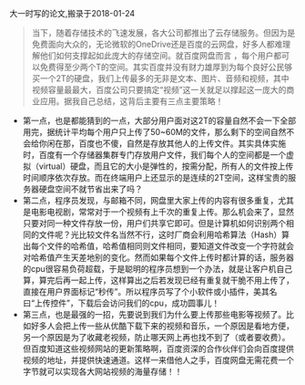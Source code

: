 大一时写的论文,搬录于2018-01-24
>当下，随着存储技术的飞速发展，各大公司都推出了云存储服务。但因为是免费面向大众的，无论微软的OneDrive还是百度的云网盘，好多人都难理解他们如何支撑起如此庞大的存储空间。就百度网盘而言 ，每个用户都可以免费得至少两个T的空间。其实百度并没有财力雄厚到为每个良好公民够买一个2T的硬盘，我们上传最多的无非是文本、图片、音频和视频，其中视频容量最最大，百度公司只要搞定“视频”这一关就足以撑起这一庞大的商业应用。据我自己总结，这背后主要有三点主要策略！

- 第一点，也是都能猜到的一点，大部分用户面对这2T的容量自然不会一下全部用完，据统计平均每个用户只上传了50~60M的文件，那么剩下的空间自然不会给你闲在那，百度也不傻，自然是存放其他人的上传文件。其实具体实施时，百度有一个存储器集群专门存放用户文件，我们每个人的空间都是一个虚拟（virtual）硬盘，而且它的大小是弹性的，按需分配，所有人的文件按上传时间顺序依次存放。而在终端用户上还显示的是连续的2T空间，这样宝贵的服务器硬盘空间不就节省出来了吗？
- 第二点，程序员发现，与邮箱不同，网盘里大家上传的内容有很多重复，尤其是电影电视剧，常常对于一个视频有上千次的重复上传。那么机会来了，显然只要对同一种文件存放一份，用户们共享它即可。但是计算机如何识别两个相同的文件呢？光比较文件名当然不行，这时厂商会利用哈希算法（Hash）算出每个文件的哈希值，哈希值相同则文件相同，要知道文件改变一个字符就会对哈希值产生天差地别的变化。然而如果每个文件上传时都计算的话，服务器的cpu很容易负荷超载，于是聪明的程序员想到一个办法，就是让客户机自己算，算完后再一起上传，这样算出之后若发现已经有重复就干脆不用上传了，直接在用户界面标记“秒传”。所以程序员写了个小软件或小插件，美其名曰“上传控件”，下载后会访问我们的cpu，成功圆事儿！
- 第三点，也是最强的一招，先要说到我们为什么要上传那些电影等视频了。比如好多人会把上传一些从优酷下载下来的视频和音乐，一个原因是看地方便，另一个原因是为了收藏老视频，防止哪天网上再也找不到了（或者要收费）。但百度知道这些视频网站的更新策略啊，百度资深的合作伙伴们会向百度提供视频的地址，并提供快速通道。这样一来借他人之手，百度网盘无需花费一个字节就可以实现各大网站视频的海量存储！！
